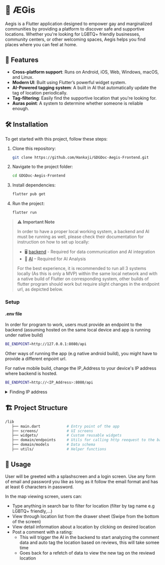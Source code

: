 # 📱 ÆGis

Aegis is a Flutter application designed to empower gay and marginalized communities by providing a platform to discover safe and supportive locations. Whether you're looking for LGBTQ+ friendly businesses, community centers, or other welcoming spaces, Aegis helps you find places where you can feel at home.

## 🚀 Features

- **Cross-platform support**: Runs on Android, iOS, Web, Windows, macOS, and Linux.
- **Modern UI**: Built using Flutter’s powerful widget system.
- **AI-Powered tagging system**: A built in AI that automatically update the tag of location periodically.
- **Tag-filtering**: Easily find the supportive location that you're looking for.
- **Auras point**: A system to determine whether someone is reliable enough.

## 🛠️ Installation

To get started with this project, follow these steps:

1. Clone this repository:
   ```sh
   git clone https://github.com/Hankaji/GDGDoc-Aegis-Frontend.git
   ```
2. Navigate to the project folder:
   ```sh
   cd GDGDoc-Aegis-Frontend
   ```
3. Install dependencies:
   ```sh
   flutter pub get
   ```
4. Run the project:
   ```sh
   flutter run
   ```
> ⚠️ **Important Note**
> 
> In order to have a proper local working system, a backend and AI must be running as well, please check their documentation for instruction on how to set up locally:
> - 🖥️ [backend](https://github.com/DankoFox/aegis-backend) - Required for data communication and AI integration
> - 🧠 [AI](https://github.com/nmquan1/aegis-pipeline)  – Required for AI Analysis
>
> For the best experience, it is recommended to run all 3 systems locally (As this is only a MVP) within the same local network and with a native build of Flutter on corresponding system, other builds of flutter program should work but require slight changes in the endpoint url, as depicted below. 

### Setup

#### .env file

In order for program to work, users must provide an endpoint to the backend (assuming hosted on the same local device and app is running under native build)

```sh
BE_ENDPOINT=http://127.0.0.1:8080/api
```

Other ways of running the app (e.g native android build), you might have to provide a different enpoint url.

For native mobile build, change the IP_Address to your device's IP address where backend is hosted.

```sh
BE_ENDPOINT=http://<IP_Address>:8080/api
```

<details>
   <summary>Finding IP address</summary>
   
   ## Windows
      
   Run `ipconfig /all` in Cmd and scroll down to your current WiFi connection and you will see your PC's IPv4 address 

   ## Linux
      
   Run `ifconfig` in terminal and look for your inet <IPv4> in network device (e.g wlan0)
   

   ## MacOs
      
   Run `ipconfig getifaddr en0` in terminal, what returned is your device private IPv4 address
   
</details>

## 🏗️ Project Structure

```sh
/lib
   ├── main.dart            # Entry point of the app
   ├── screens/             # UI screens
   ├── widgets/             # Custom reusable widgets
   ├── domain/endpoints     # Utils for calling http reequest to the backend
   ├── domain/models        # Data schema
   ├── utils/               # Helper functions
```

## 🔧 Usage

User will be greeted with a splashscreen and a login screen. Use any form of email and password you like as long as it follow the email format and has at least 6 characters in password.

In the map viewing screen, users can:
 - Type anything in search bar to filter for location (filter by tag name e.g LGBTQ+ friendly,...)
 - View through location list from the drawer sheet (Swipe from the bottom of the screen)
 - View detail information about a location by clicking on desired location
 - Post a comment with a rating:
   - This will trigger the AI in the backend to start analyzing the comment data and auto tag the location based on reviews, this will take somee time
   - Goes back for a refetch of data to view the new tag on the reviewd location
